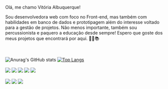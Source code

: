  Olá, me chamo Vitória Albuquerque! 
 <br>

 Sou desenvolvedora web com foco no Front-end, mas também com habilidades em banco de dados e prototipagem além do interesse voltado para a gestão de projetos. Não menos importante, também sou percussionista e paquero a educação desde sempre! Espero que goste dos meus projetos que encontrará por aqui. 👩‍💻📚

<br>
 
 ![Anurag's GitHub stats](https://github-readme-stats.vercel.app/api?username=vialbuquerquz&show_icons=true&theme=radical)
 [![Top Langs](https://github-readme-stats.vercel.app/api/top-langs/?username=vialbuquerquz&layout=compact&theme=radical)](https://github.com/vialbuquerquz/github-readme-stats)
 <br>
 <br>
   <img src="https://img.shields.io/badge/HTML5-E34F26?style=for-the-badge&logo=html5&logoColor=white" target=_blank></img>
   <img src="https://img.shields.io/badge/CSS3-1572B6?style=for-the-badge&logo=css3&logoColor=white" tart=_blank></img>
   <img src="https://img.shields.io/badge/JavaScript-F7DF1E?style=for-the-badge&logo=javascript&logoColor=black" target=_blank></img>
   <img src="https://img.shields.io/badge/React-20232A?style=for-the-badge&logo=react&logoColor=61DAFB" target=_blank></img>
   <img src="https://img.shields.io/badge/Trello-0052CC?style=for-the-badge&logo=trello&logoColor=white" target=_blank></img>
 <br>
 <br>
<a href="https://www.instagram.com/vi.albuquerquz/?next=%2F"> <img src="https://img.shields.io/badge/Instagram-E4405F?style=for-the-badge&logo=instagram&logoColor=white" target=_blank></a>
 <a href="https://www.linkedin.com/in/vit%C3%B3ria-albuquerque-3647b8199/"> <img src="https://img.shields.io/badge/LinkedIn-0077B5?style=for-the-badge&logo=linkedin&logoColor=white" target=_blank></a>
  <a href="albuquerquev1211@gmail.com"> <img src="https://img.shields.io/badge/Gmail-D14836?style=for-the-badge&logo=gmail&logoColor=white" target=_blank></a>
  

